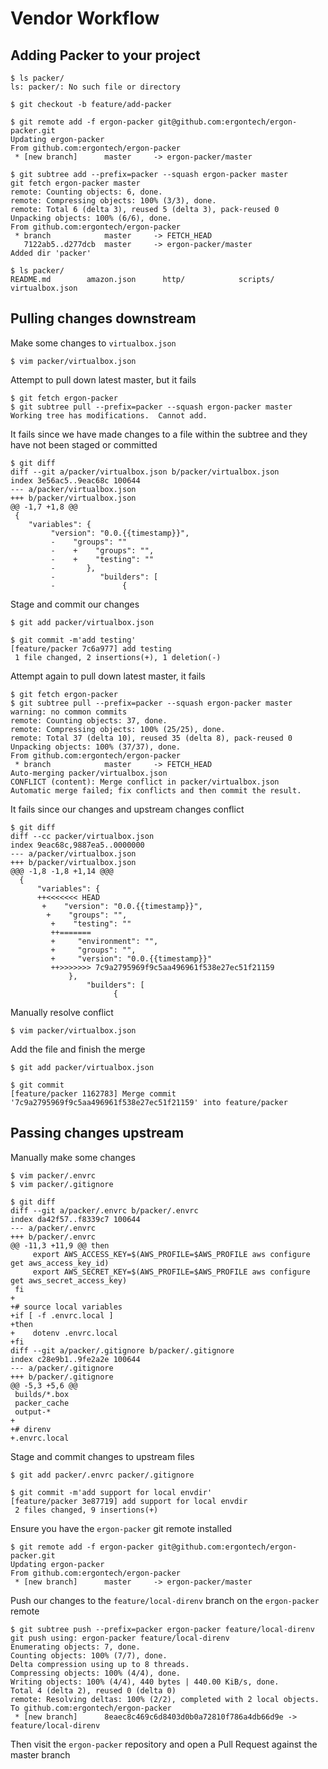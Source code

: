 # Vendor Workflow

## Adding Packer to your project
```
$ ls packer/
ls: packer/: No such file or directory

$ git checkout -b feature/add-packer

$ git remote add -f ergon-packer git@github.com:ergontech/ergon-packer.git
Updating ergon-packer
From github.com:ergontech/ergon-packer
 * [new branch]      master     -> ergon-packer/master

$ git subtree add --prefix=packer --squash ergon-packer master
git fetch ergon-packer master
remote: Counting objects: 6, done.
remote: Compressing objects: 100% (3/3), done.
remote: Total 6 (delta 3), reused 5 (delta 3), pack-reused 0
Unpacking objects: 100% (6/6), done.
From github.com:ergontech/ergon-packer
 * branch            master     -> FETCH_HEAD
   7122ab5..d277dcb  master     -> ergon-packer/master
Added dir 'packer'

$ ls packer/
README.md        amazon.json      http/            scripts/       virtualbox.json
```

## Pulling changes downstream
Make some changes to `virtualbox.json`
```
$ vim packer/virtualbox.json
```

Attempt to pull down latest master, but it fails
```
$ git fetch ergon-packer
$ git subtree pull --prefix=packer --squash ergon-packer master
Working tree has modifications.  Cannot add.
```

It fails since we have made changes to a file within the subtree and they have not been staged or committed
```
$ git diff
diff --git a/packer/virtualbox.json b/packer/virtualbox.json
index 3e56ac5..9eac68c 100644
--- a/packer/virtualbox.json
+++ b/packer/virtualbox.json
@@ -1,7 +1,8 @@
 {
    "variables": {
         "version": "0.0.{{timestamp}}",
         -    "groups": ""
         -    +    "groups": "",
         -    +    "testing": ""
         -       },
         -          "builders": [
         -               {
```

Stage and commit our changes
```
$ git add packer/virtualbox.json

$ git commit -m'add testing'
[feature/packer 7c6a977] add testing
 1 file changed, 2 insertions(+), 1 deletion(-)
```

Attempt again to pull down latest master, it fails
```
$ git fetch ergon-packer
$ git subtree pull --prefix=packer --squash ergon-packer master
warning: no common commits
remote: Counting objects: 37, done.
remote: Compressing objects: 100% (25/25), done.
remote: Total 37 (delta 10), reused 35 (delta 8), pack-reused 0
Unpacking objects: 100% (37/37), done.
From github.com:ergontech/ergon-packer
 * branch            master     -> FETCH_HEAD
Auto-merging packer/virtualbox.json
CONFLICT (content): Merge conflict in packer/virtualbox.json
Automatic merge failed; fix conflicts and then commit the result.
```

It fails since our changes and upstream changes conflict
```
$ git diff
diff --cc packer/virtualbox.json
index 9eac68c,9887ea5..0000000
--- a/packer/virtualbox.json
+++ b/packer/virtualbox.json
@@@ -1,8 -1,8 +1,14 @@@
  {
      "variables": {
      ++<<<<<<< HEAD
       +    "version": "0.0.{{timestamp}}",
        +    "groups": "",
         +    "testing": ""
         ++=======
         +     "environment": "",
         +     "groups": "",
         +     "version": "0.0.{{timestamp}}"
         ++>>>>>>> 7c9a2795969f9c5aa496961f538e27ec51f21159
             },
                 "builders": [
                       {
```

Manually resolve conflict
```
$ vim packer/virtualbox.json
```

Add the file and finish the merge
```
$ git add packer/virtualbox.json

$ git commit
[feature/packer 1162783] Merge commit
'7c9a2795969f9c5aa496961f538e27ec51f21159' into feature/packer
```

## Passing changes upstream
Manually make some changes
```
$ vim packer/.envrc
$ vim packer/.gitignore

$ git diff
diff --git a/packer/.envrc b/packer/.envrc
index da42f57..f8339c7 100644
--- a/packer/.envrc
+++ b/packer/.envrc
@@ -11,3 +11,9 @@ then
     export AWS_ACCESS_KEY=$(AWS_PROFILE=$AWS_PROFILE aws configure get aws_access_key_id)
     export AWS_SECRET_KEY=$(AWS_PROFILE=$AWS_PROFILE aws configure get aws_secret_access_key)
 fi
+
+# source local variables
+if [ -f .envrc.local ]
+then
+    dotenv .envrc.local
+fi
diff --git a/packer/.gitignore b/packer/.gitignore
index c28e9b1..9fe2a2e 100644
--- a/packer/.gitignore
+++ b/packer/.gitignore
@@ -5,3 +5,6 @@
 builds/*.box
 packer_cache
 output-*
+
+# direnv
+.envrc.local
```

Stage and commit changes to upstream files
```
$ git add packer/.envrc packer/.gitignore

$ git commit -m'add support for local envdir'
[feature/packer 3e87719] add support for local envdir
 2 files changed, 9 insertions(+)
```

Ensure you have the `ergon-packer` git remote installed
```
$ git remote add -f ergon-packer git@github.com:ergontech/ergon-packer.git
Updating ergon-packer
From github.com:ergontech/ergon-packer
 * [new branch]      master     -> ergon-packer/master
```

Push our changes to the `feature/local-direnv` branch on the `ergon-packer` remote

```
$ git subtree push --prefix=packer ergon-packer feature/local-direnv
git push using: ergon-packer feature/local-direnv
Enumerating objects: 7, done.
Counting objects: 100% (7/7), done.
Delta compression using up to 8 threads.
Compressing objects: 100% (4/4), done.
Writing objects: 100% (4/4), 440 bytes | 440.00 KiB/s, done.
Total 4 (delta 2), reused 0 (delta 0)
remote: Resolving deltas: 100% (2/2), completed with 2 local objects.
To github.com:ergontech/ergon-packer
 * [new branch]      8eaec8c469c6d8403d0b0a72810f786a4db66d9e -> feature/local-direnv
```

Then visit the `ergon-packer` repository and open a Pull Request against the master branch
